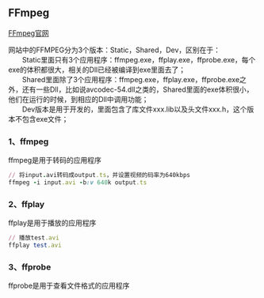 ## FFmpeg

[FFmpeg官网](https://ffmpeg.org/download.html)

网站中的FFMPEG分为3个版本：Static，Shared，Dev，区别在于：    
&emsp;&emsp;Static里面只有3个应用程序：ffmpeg.exe，ffplay.exe，ffprobe.exe，每个exe的体积都很大，相关的Dll已经被编译到exe里面去了；        
&emsp;&emsp;Shared里面除了3个应用程序：ffmpeg.exe，ffplay.exe，ffprobe.exe之外，还有一些Dll，比如说avcodec-54.dll之类的，Shared里面的exe体积很小，他们在运行的时候，到相应的Dll中调用功能；       
&emsp;&emsp;Dev版本是用于开发的，里面包含了库文件xxx.lib以及头文件xxx.h，这个版本不包含exe文件；

### 1、ffmpeg
ffmpeg是用于转码的应用程序
```ruby
// 将input.avi转码成output.ts，并设置视频的码率为640kbps
ffmpeg -i input.avi -b:v 640k output.ts
```
### 2、ffplay
ffplay是用于播放的应用程序
```ruby
// 播放test.avi
ffplay test.avi
```
### 3、ffprobe
ffprobe是用于查看文件格式的应用程序

